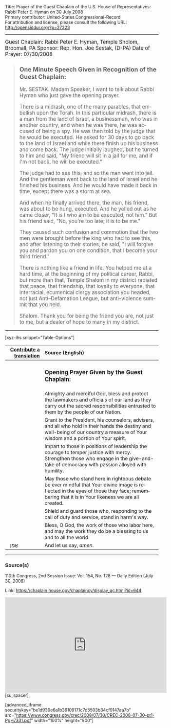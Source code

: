 <html>
<head></head>
<body>
Title: Prayer of the Guest Chaplain of the U.S. House of Representatives: Rabbi Peter E. Hyman on 30 July 2008<br />
Primary contributor: United-States.Congressional-Record<br />
For attribution and license, please consult the following URL: <a href="http://opensiddur.org/?p=27323">http://opensiddur.org/?p=27323</a>
<p />
<hr />

<div class="english" lang="en" style="font-size:1.2em;">
Guest Chaplain: Rabbi Peter E. Hyman, Temple Sholom, Broomall, PA
Sponsor: Rep. Hon. Joe Sestak, (D-PA)
Date of Prayer: 07/30/2008

<blockquote>
<h3>One Minute Speech Given in Recognition of the Guest Chaplain:</h3>

Mr. SESTAK. Madam Speaker, I want to talk about Rabbi Hyman who just gave the opening prayer.

There is a midrash, one of the many parables, that embellish upon the Torah. In this particular midrash, there is a man from the land of Israel, a businessman, who was in another country, and when he was there, he was accused of being a spy. He was then told by the judge that he would be executed. He asked for 30 days to go back to the land of Israel and while there finish up his business and come back. The judge initially laughed, but he turned to him and said, "My friend will sit in a jail for me, and if I'm not back, he will be executed."

The judge had to see this, and so the man went into jail. And the gentleman went back to the land of Israel and he finished his business. And he would have made it back in time, except there was a storm at sea.

And when he finally arrived there, the man, his friend, was about to be hung, executed. And he yelled out as he came closer, "It is I who am to be executed, not him." But his friend said, "No, you're too late; it is to be me."

They caused such confusion and commotion that the two men were brought before the king who had to see this, and after listening to their stories, he said, "I will forgive you and pardon you on one condition, that I become your third friend."

There is nothing like a friend in life. You helped me at a hard time, at the beginning of my political career, Rabbi, but more than that, Temple Shalom in my district radiated that peace, that friendship, that loyalty to everyone, that interracial, ecumenical clergy association you headed, not just Anti–Defamation League, but anti–violence summit that you held.

Shalom. Thank you for being the friend you are, not just to me, but a dealer of hope to many in my district.
</blockquote>
</div>

<hr />

[xyz-ihs snippet="Table-Options"]<table style="margin-left: auto; margin-right: auto;" class="draggable">
<thead><tr><th id="x" style="text-align: right;"><a href="/contributing/upload/">Contribute a translation</a></th><th style="text-align: left;">Source (English)</th></tr></thead>
<tbody>
<tr><td style="vertical-align:top;">
<div class="liturgy" lang="he">

</span></div></td>
 
<td style="vertical-align:top;">
<div class="english" lang="en">
<h3>Opening Prayer Given by the Guest Chaplain:</h3>
</div></td></tr>

<tr><td style="vertical-align:top;">
<div class="liturgy" lang="he">

</span></div></td>
 
<td style="vertical-align:top;">
<div class="english" lang="en">
Almighty and merciful God, 
bless and protect the lawmakers and officials of our land 
as they carry out the sacred responsibilities 
entrusted to them 
by the people of our Nation.
</div></td></tr>


<tr><td style="vertical-align:top;">
<div class="liturgy" lang="he">

</span></div></td>
 
<td style="vertical-align:top;">
<div class="english" lang="en">
Grant to the President, 
his counselors, 
advisers, 
and all who hold in their hands 
the destiny and well-being of our country 
a measure of Your wisdom and a portion of Your spirit.
</div></td></tr>


<tr><td style="vertical-align:top;">
<div class="liturgy" lang="he">

</span></div></td>
 
<td style="vertical-align:top;">
<div class="english" lang="en">
Impart to those in positions of leadership 
the courage to temper justice with mercy. 
Strengthen those who engage in the give-and-take of democracy 
with passion alloyed with humility.
</div></td></tr>


<tr><td style="vertical-align:top;">
<div class="liturgy" lang="he">

</span></div></td>
 
<td style="vertical-align:top;">
<div class="english" lang="en">
May those who stand here in righteous debate 
be ever mindful 
that Your divine image is reflected 
in the eyes of those they face; 
remembering that it is in Your likeness we are all created.
</div></td></tr>


<tr><td style="vertical-align:top;">
<div class="liturgy" lang="he">

</span></div></td>
 
<td style="vertical-align:top;">
<div class="english" lang="en">
Shield and guard those who, 
responding to the call of duty and service, 
stand in harm's way.
</div></td></tr>


<tr><td style="vertical-align:top;">
<div class="liturgy" lang="he">

</span></div></td>
 
<td style="vertical-align:top;">
<div class="english" lang="en">
Bless, O God, 
the work of those who labor here, 
and may the work they do 
be a blessing to us 
and to all the world.
</div></td></tr>


<tr><td style="vertical-align:top;">
<div class="liturgy" lang="he">
&nbsp;
אָמֵן׃
</span></div></td>
 
<td style="vertical-align:top;">
<div class="english" lang="en">
And let us say, 
<em>amen</em>.
</div></td></tr>
</tbody></table>

<hr />

<h3>Source(s)</h3>

110th Congress, 2nd Session
Issue: Vol. 154, No. 128 — Daily Edition (July 30, 2008)

Link: <a href="https://chaplain.house.gov/chaplaincy/display_gc.html?id=644">https://chaplain.house.gov/chaplaincy/display_gc.html?id=644</a>

<iframe width=530 height=312 src='https://www.c-span.org/video/standalone/?c4509194/rabbi-peter-hyman-temple-sholom-broomall-pa' allowfullscreen='allowfullscreen' frameborder=0></iframe>[su_spacer]

[advanced_iframe securitykey="be1d939e6a1b36109171c7d5503b34cf9147aa7b" src="https://www.congress.gov/crec/2008/07/30/CREC-2008-07-30-pt1-PgH7331.pdf" width="100%" height="900"]
</body>
</html>
